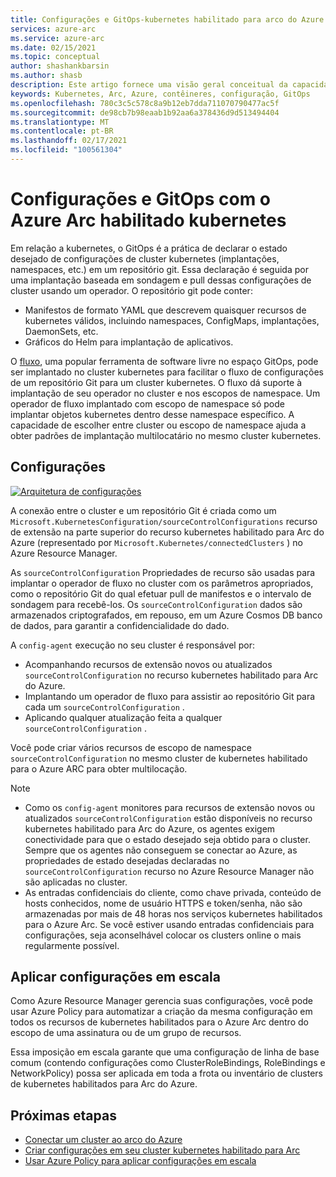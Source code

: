 ```yaml
---
title: Configurações e GitOps-kubernetes habilitado para arco do Azure
services: azure-arc
ms.service: azure-arc
ms.date: 02/15/2021
ms.topic: conceptual
author: shashankbarsin
ms.author: shasb
description: Este artigo fornece uma visão geral conceitual da capacidade de configuração e GitOps do kubernetes habilitado para Arc do Azure.
keywords: Kubernetes, Arc, Azure, contêineres, configuração, GitOps
ms.openlocfilehash: 780c3c5c578c8a9b12eb7dda711070790477ac5f
ms.sourcegitcommit: de98cb7b98eaab1b92aa6a378436d9d513494404
ms.translationtype: MT
ms.contentlocale: pt-BR
ms.lasthandoff: 02/17/2021
ms.locfileid: "100561304"
---
```

# <a name="configurations-and-gitops-with-azure-arc-enabled-kubernetes"></a>Configurações e GitOps com o Azure Arc habilitado kubernetes

Em relação a kubernetes, o GitOps é a prática de declarar o estado desejado de configurações de cluster kubernetes (implantações, namespaces, etc.) em um repositório git. Essa declaração é seguida por uma implantação baseada em sondagem e pull dessas configurações de cluster usando um operador. O repositório git pode conter:
* Manifestos de formato YAML que descrevem quaisquer recursos de kubernetes válidos, incluindo namespaces, ConfigMaps, implantações, DaemonSets, etc.
* Gráficos do Helm para implantação de aplicativos.

O [fluxo](https://docs.fluxcd.io/), uma popular ferramenta de software livre no espaço GitOps, pode ser implantado no cluster kubernetes para facilitar o fluxo de configurações de um repositório Git para um cluster kubernetes. O fluxo dá suporte à implantação de seu operador no cluster e nos escopos de namespace. Um operador de fluxo implantado com escopo de namespace só pode implantar objetos kubernetes dentro desse namespace específico. A capacidade de escolher entre cluster ou escopo de namespace ajuda a obter padrões de implantação multilocatário no mesmo cluster kubernetes.

## <a name="configurations"></a>Configurações

[![Arquitetura ](./media/conceptual-configurations.png) de configurações](./media/conceptual-configurations.png#lightbox)

A conexão entre o cluster e um repositório Git é criada como um `Microsoft.KubernetesConfiguration/sourceControlConfigurations` recurso de extensão na parte superior do recurso kubernetes habilitado para Arc do Azure (representado por `Microsoft.Kubernetes/connectedClusters` ) no Azure Resource Manager. 

As `sourceControlConfiguration` Propriedades de recurso são usadas para implantar o operador de fluxo no cluster com os parâmetros apropriados, como o repositório Git do qual efetuar pull de manifestos e o intervalo de sondagem para recebê-los. Os `sourceControlConfiguration` dados são armazenados criptografados, em repouso, em um Azure Cosmos DB banco de dados, para garantir a confidencialidade do dado.

A `config-agent` execução no seu cluster é responsável por:
* Acompanhando recursos de extensão novos ou atualizados `sourceControlConfiguration` no recurso kubernetes habilitado para Arc do Azure.
* Implantando um operador de fluxo para assistir ao repositório Git para cada um `sourceControlConfiguration` .
* Aplicando qualquer atualização feita a qualquer `sourceControlConfiguration` . 

Você pode criar vários recursos de escopo de namespace `sourceControlConfiguration` no mesmo cluster de kubernetes habilitado para o Azure ARC para obter multilocação.

> [!NOTE]
> * Como os `config-agent` monitores para recursos de extensão novos ou atualizados `sourceControlConfiguration` estão disponíveis no recurso kubernetes habilitado para Arc do Azure, os agentes exigem conectividade para que o estado desejado seja obtido para o cluster. Sempre que os agentes não conseguem se conectar ao Azure, as propriedades de estado desejadas declaradas no `sourceControlConfiguration` recurso no Azure Resource Manager não são aplicadas no cluster.
> * As entradas confidenciais do cliente, como chave privada, conteúdo de hosts conhecidos, nome de usuário HTTPS e token/senha, não são armazenadas por mais de 48 horas nos serviços kubernetes habilitados para o Azure Arc. Se você estiver usando entradas confidenciais para configurações, seja aconselhável colocar os clusters online o mais regularmente possível.

## <a name="apply-configurations-at-scale"></a>Aplicar configurações em escala

Como Azure Resource Manager gerencia suas configurações, você pode usar Azure Policy para automatizar a criação da mesma configuração em todos os recursos de kubernetes habilitados para o Azure Arc dentro do escopo de uma assinatura ou de um grupo de recursos. 

Essa imposição em escala garante que uma configuração de linha de base comum (contendo configurações como ClusterRoleBindings, RoleBindings e NetworkPolicy) possa ser aplicada em toda a frota ou inventário de clusters de kubernetes habilitados para Arc do Azure.

## <a name="next-steps"></a>Próximas etapas

* [Conectar um cluster ao arco do Azure](./connect-cluster.md)
* [Criar configurações em seu cluster kubernetes habilitado para Arc](./use-gitops-connected-cluster.md)
* [Usar Azure Policy para aplicar configurações em escala](./use-azure-policy.md)
